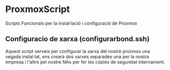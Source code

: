 # ProxmoxScript
Scripts Funcionals per la instal·lació i configuració de Proxmox

## Configuracio de xarxa (configurarbond.ssh)
Aquest script serveix per configurar la xarxa del nostre proxmox una vegada instal·lat, ens crearà dos xarxes separades una per la nostra empresa i l'altre pel nostre NAs per fer les còpies de seguretat internament.
